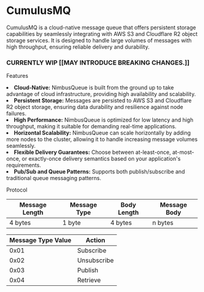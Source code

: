 <h1>CumulusMQ</h1>

CumulusMQ is a cloud-native message queue that offers persistent storage capabilities by seamlessly integrating with AWS S3 and Cloudflare R2 object storage services. It is designed to handle large volumes of messages with high throughput, ensuring reliable delivery and durability.

<h3>CURRENTLY WIP [[MAY INTRODUCE BREAKING CHANGES.]]</h3>

Features

<li> <b>Cloud-Native:</b> NimbusQueue is built from the ground up to take advantage of cloud infrastructure, providing high availability and scalability.</li>
<li> <b>Persistent Storage:</b> Messages are persisted to AWS S3 and Cloudflare R2 object storage, ensuring data durability and resilience against node failures.</li>
<li> <b>High Performance:</b> NimbusQueue is optimized for low latency and high throughput, making it suitable for demanding real-time applications.</li>
<li> <b>Horizontal Scalability:</b> NimbusQueue can scale horizontally by adding more nodes to the cluster, allowing it to handle increasing message volumes seamlessly.</li>
<li> <b>Flexible Delivery Guarantees:</b> Choose between at-least-once, at-most-once, or exactly-once delivery semantics based on your application's requirements. </li>
<li> <b>Pub/Sub and Queue Patterns:</b> Supports both publish/subscribe and traditional queue messaging patterns. </li>

Protocol

| Message Length | Message Type | Body Length | Message Body |  
|----------------|--------------|-------------|--------------|
| 4 bytes        | 1 byte       | 4 bytes     | n bytes      |


| Message Type Value | Action      |
|--------------------|-------------|
| 0x01               | Subscribe   |
| 0x02               | Unsubscribe |
| 0x03               | Publish     |
| 0x04               | Retrieve    |



